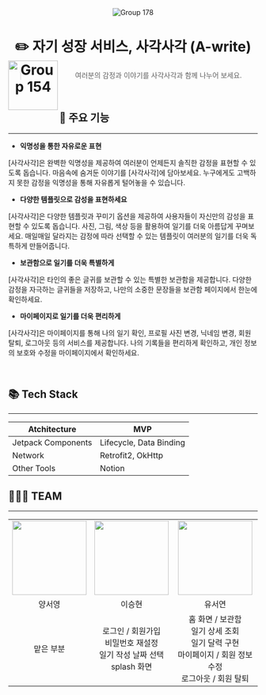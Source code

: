 <div align=center width="800">
  <img align=center alt="Group 178" src="https://github.com/ysy7838/A-write-android/assets/127864650/3154a52a-361e-4680-bbbf-bd1564e225ab">

  # ✏️ 자기 성장 서비스, 사각사각 (A-write)<img align=left width=100 alt="Group 154" src="https://github.com/ysy7838/A-write-android/assets/127864650/a7298820-5ab4-4c92-a822-7ccc627ee90c">

> 여러분의 감정과 이야기를 사각사각과 함께 나누어 보세요.
</div>

</br>

## 📱 주요 기능
---
- **익명성을 통한 자유로운 표현**

[사각사각]은 완벽한 익명성을 제공하여 여러분이 언제든지 솔직한 감정을 표현할 수 있도록 돕습니다. 마음속에 숨겨둔 이야기를 [사각사각]에 담아보세요. 누구에게도 고백하지 못한 감정을 익명성을 통해 자유롭게 털어놓을 수 있습니다.

- **다양한 템플릿으로 감성을 표현하세요**

[사각사각]은 다양한 템플릿과 꾸미기 옵션을 제공하여 사용자들이 자신만의 감성을 표현할 수 있도록 돕습니다. 사진, 그림, 색상 등을 활용하여 일기를 더욱 아름답게 꾸며보세요. 매일매일 달라지는 감정에 따라 선택할 수 있는 템플릿이 여러분의 일기를 더욱 독특하게 만들어줍니다.

- **보관함으로 일기를 더욱 특별하게**

[사각사각]은 타인의 좋은 글귀를 보관할 수 있는 특별한 보관함을 제공합니다. 다양한 감정을 자극하는 글귀들을 저장하고, 나만의 소중한 문장들을 보관함 페이지에서 한눈에 확인하세요.

- **마이페이지로 일기를 더욱 편리하게**

[사각사각]은 마이페이지를 통해 나의 일기 확인, 프로필 사진 변경, 닉네임 변경, 회원 탈퇴, 로그아웃 등의 서비스를 제공합니다. 나의 기록들을 편리하게 확인하고, 개인 정보의 보호와 수정을 마이페이지에서 확인하세요.

</br>

## 📚 Tech Stack
---

| Atchitecture | MVP |
| --- | --- |
| Jetpack Components | Lifecycle, Data Binding |
| Network | Retrofit2, OkHttp |
| Other Tools | Notion |

## 👩🏻‍💻 TEAM
---

<table align="center">
    <tr align="center">
        <td style="min-width: 150px;">
            <a href="https://github.com/ysy7838">
              <img src="https://avatars.githubusercontent.com/ysy7838" width="150" height="150" style="object-fit :cover">
            </a>
        </td>
        <td style="min-width: 150px;">
            <a href="https://github.com/sung97338">
              <img src="https://avatars.githubusercontent.com/sung97338" width="150" height="150" style="object-fit :cover">
            </a>
        </td>
      <td style="min-width: 150px;">
            <a href="https://github.com/youtheyeon">
              <img src="https://avatars.githubusercontent.com/youtheyeon" width="150" height="150" style="object-fit :cover">
            </a>
        </td>
    </tr>
    <tr align="center">
        <td>
            양서영<br/>
      </td>
        <td>
            이승현<br />
        </td>
       <td>
            유서연<br />
        </td>
    </tr>
     <tr align="center">
        <td>
            맡은 부분
        </td>
        <td>
            로그인 / 회원가입 <br />
            비밀번호 재설정 <br />
            일기 작성 날짜 선택 <br />
            splash 화면 <br />
        </td>
        <td>
            홈 화면 / 보관함 <br />
            일기 상세 조회 <br />
            일기 달력 구현 <br />
            마이페이지 / 회원 정보 수정 <br />
            로그아웃 / 회원 탈퇴
        </td>
    </tr>
</table>
